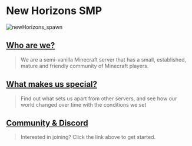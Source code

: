 # New Horizons SMP

![newHorizons_spawn](https://github.com/NewHorizonsMC/.github/blob/main/lib/screenshots/spawnAtNight.png)

## [Who are we?](https://github.com/NewHorizonsMC/.github/blob/main/lib/text/whoAreWe.md)
> We are a semi-vanilla Minecraft server that has a small, established, mature and friendly community of Minecraft players.

## [What makes us special?](https://github.com/NewHorizonsMC/.github/blob/main/lib/text/ourThing.md)

> Find out what sets us apart from other servers, and see how our world changed over time with the conditions we set

## [Community & Discord](https://github.com/NewHorizonsMC/.github/blob/main/lib/text/communityAndDiscord.md)

> Interested in joining? Click the link above to get started.
